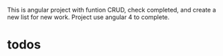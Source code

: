 This is angular project with funtion CRUD, check completed, and create a new list for new work. 
Project use angular 4 to complete.
# todos
